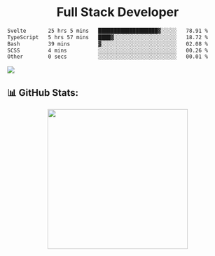   <h1 align="center" font="bold">
Full Stack Developer 
</h1>



 <!--START_SECTION:waka-->

```txt
Svelte       25 hrs 5 mins   ███████████████████▓░░░░░   78.91 %
TypeScript   5 hrs 57 mins   ████▓░░░░░░░░░░░░░░░░░░░░   18.72 %
Bash         39 mins         ▓░░░░░░░░░░░░░░░░░░░░░░░░   02.08 %
SCSS         4 mins          ░░░░░░░░░░░░░░░░░░░░░░░░░   00.26 %
Other        0 secs          ░░░░░░░░░░░░░░░░░░░░░░░░░   00.01 %
```

<!--END_SECTION:waka-->

  <p align="start">
   
<a href="https://linkedin.com/in/Abhishek">
<img src="https://skillicons.dev/icons?i=cpp,java,python,html,css,js,postgres,mongodb,linux,bash,git,github,react,express,nodejs,nextjs,gcp,docker,vscode,postman,powershell,githubactions,&theme=dark&perline=10" />
</a>
</p>



## 📊 GitHub Stats:

 <div align="center">

 <!-- github streak start -->

<img width=320 src="https://github-readme-streak-stats.herokuapp.com/?user=Abhishek9503&layout=compact"  />

<!-- github streak end -->
